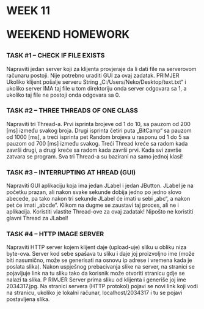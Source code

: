<h1>
WEEK 11

WEEKEND HOMEWORK
</h1>

<h3>
TASK #1 – CHECK IF FILE EXISTS
</h3>
Napraviti jedan server koji za klijenta provjeraje da li dati file na serverovom računaru postoji. Nije
potrebno uraditi GUI za ovaj zadatak.
PRIMJER
Ukoliko klijent pošalje serveru String „C:/Users/Neko/Desktop/text.txt“ i ukoliko server IMA
taj file u tom direktoriju onda server odgovara sa 1, a ukoliko taj file ne postoji onda odgovara sa 0.

<h3>
TASK #2 – THREE THREADS OF ONE CLASS
</h3>

Napraviti tri Thread-a. Prvi isprinta brojeve od 1 do 10, sa pauzom od 200 [ms] između svakog broja.
Drugi isprinta četiri puta „BitCamp“ sa pauzom od 1000 [ms], a treći isprinta pet Random brojeva u
rasponu od 1 do 5 sa pauzom od 700 [ms] između svakog.
Treći Thread kreće sa radom kada završi drugi, a drugi kreće sa radom kada završi prvi. Kada svi
završe zatvara se program.
Sva tri Thread-a su bazirani na samo jednoj klasi!

<h3>
TASK #3 – INTERRUPTING AT HREAD (GUI)
</h3>
Napraviti GUI aplikaciju koja ima jedan JLabel i jedan JButton. JLabel je na početku prazan, ali
nakon svake sekunde dobija jedno po jedno slovo abecede, pa tako nakon tri sekunde JLabel će imati
u sebi „abc“, a nakon pet će imati „abcde“. Klikom na dugme se zaustavi taj proces, ali ne i aplikacija.
Koristiti vlastite Thread-ove za ovaj zadatak! Nipošto ne koristiti glavni Thread za JLabel!

<h3>
TASK #4 – HTTP IMAGE SERVER
</h3>

Napraviti HTTP server kojem klijent daje (upload-uje) sliku u obliku niza byte-ova. Server kod sebe
spašava tu sliku i daje joj proizvoljno ime (može biti nasumično, može se generisati na osnovu ip adrese
i vremena kada je poslata slika). Nakon uspješnog prebacivanja slike na server, na stranici se
pojavljuje link na tu sliku tako da korisnik može otvoriti stranicu gdje se nalazi ta slika.
P RIMJER
Server prima sliku od klijenta i generiše joj ime 2034317.jpg. Na stranici servera (HTTP protokol)
pojavi se novi link koji vodi na stranicu, ukoliko je lokalni računar, localhost/2034317 i tu se pojavi
postavljena slika.

